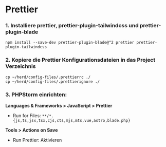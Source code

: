 # Prettier

### 1. Installiere prettier, prettier-plugin-tailwindcss und prettier-plugin-blade
```
npm install --save-dev prettier-plugin-blade@^2 prettier prettier-plugin-tailwindcss
```

### 2. Kopiere die Prettier Konfigurationsdateien in das Project Verzeichnis
```
cp ~/herd/config-files/.prettierrc ./
cp ~/herd/config-files/.prettierignore ./
```

### 3. PHPStorm einrichten:
**Languages & Frameworks > JavaScript > Prettier**
* Run for Files: `**/*.{js,ts,jsx,tsx,cjs,cts,mjs,mts,vue,astro,blade.php}`
  
**Tools > Actions on Save**
* Run Prettier: Aktivieren
  
